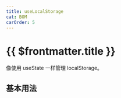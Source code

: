 ```yaml
---
title: useLocalStorage
cat: BOM
carOrder: 5
---
```


# {{ $frontmatter.title }}

像使用 useState 一样管理 localStorage。

## 基本用法
